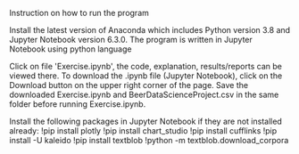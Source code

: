 
Instruction on how to run the program

Install the latest version of Anaconda which includes Python version 3.8 and Jupyter Notebook version 6.3.0. 
The program is written in Jupyter Notebook using python language

Click on file 'Exercise.ipynb', the code, explanation, results/reports can be viewed there. To download the .ipynb file (Jupyter Notebook), click on the Download button on the upper right corner of the page.
Save the downloaded Exercise.ipynb and BeerDataScienceProject.csv in the same folder before running Exercise.ipynb.

Install the following packages in Jupyter Notebook if they are not installed already:
!pip install plotly
!pip install chart_studio
!pip install cufflinks
!pip install -U kaleido
!pip install textblob
!python -m textblob.download_corpora






